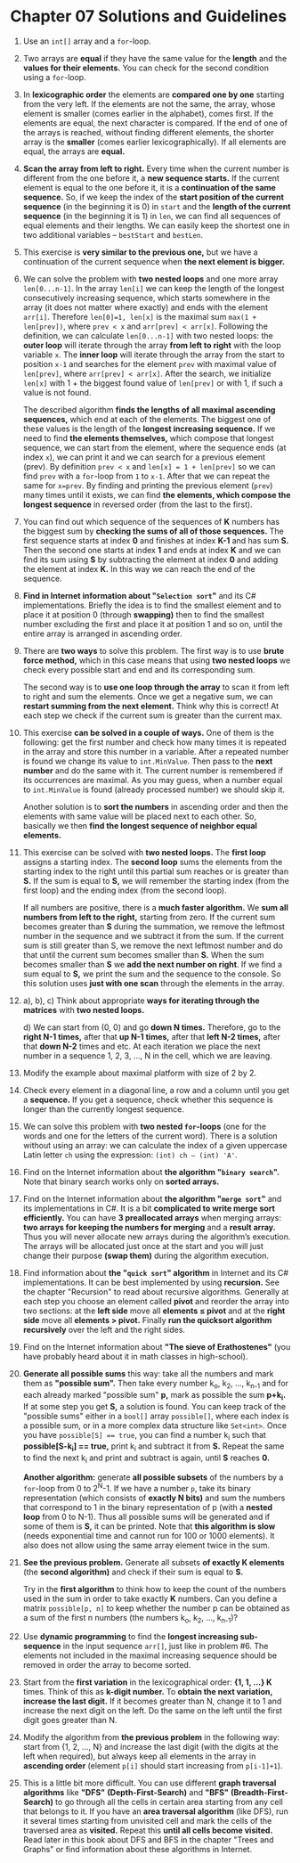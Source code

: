 # Chapter 07 Solutions and Guidelines

1. Use an `int[]` array and a `for`-loop.
2. Two arrays are **equal** if they have the same value for the **length** and the **values for their elements.** You can check for the second condition using a `for`-loop.
3. In **lexicographic order** the elements are **compared one by one** starting from the very left. If the elements are not the same, the array, whose element is smaller (comes earlier in the alphabet), comes first. If the elements are equal, the next character is compared. If the end of one of the arrays is reached, without finding different elements, the shorter array is the **smaller** (comes earlier lexicographically). If all elements are equal, the arrays are **equal.**
4. **Scan the array from left to right.** Every time when the current number is different from the one before it, a **new sequence starts.** If the current element is equal to the one before it, it is a **continuation of the same sequence.** So, if we keep the index of the **start position of the current sequence** (in the beginning it is 0) in `start` and the **length of the current sequence** (in the beginning it is 1) in `len`, we can find all sequences of equal elements and their lengths. We can easily keep the shortest one in two additional variables – `bestStart` and `bestLen`.
5. This exercise is **very similar to the previous one,** but we have a continuation of the current sequence when **the next element is bigger.**
6. We can solve the problem with **two nested loops** and one more array `len[0...n-1]`. In the array `len[i]` we can keep the length of the longest consecutively increasing sequence, which starts somewhere in the array (it does not matter where exactly) and ends with the element `arr[i]`. Therefore `len[0]=1, len[x]` is the maximal sum `max(1 + len[prev])`, where `prev < x` and `arr[prev] < arr[x]`. Following the definition, we can calculate `len[0...n-1]` with two nested loops: the **outer loop** will iterate through the array **from left to right** with the loop variable `x`. The **inner loop** will iterate through the array from the start to position `x-1` and searches for the element `prev` with maximal value of `len[prev]`, where `arr[prev] < arr[x]`. After the search, we initialize `len[x]` with 1 + the biggest found value of `len[prev]` or with 1, if such a value is not found.

    The described algorithm **finds the lengths of all maximal ascending sequences,** which end at each of the elements. The biggest one of these values is the length of the **longest increasing sequence.** If we need to find **the elements themselves,** which compose that longest sequence, we can start from the element, where the sequence ends (at index `x`), we can print it and we can search for a previous element (prev). By definition `prev < x` and `len[x] = 1 + len[prev]` so we can find `prev` with a `for`-loop from `1` to `x-1`. After that we can repeat the same for `x=prev`. By finding and printing the previous element (`prev`) many times until it exists, we can find **the elements, which compose the longest sequence** in reversed order (from the last to the first).
7. You can find out which sequence of the sequences of **K** numbers has the biggest sum by **checking the sums of all of those sequences.** The first sequence starts at index **0** and finishes at index **K-1** and has sum **S.** Then the second one starts at index **1** and ends at index **K** and we can find its sum using **S** by subtracting the element at index **0** and adding the element at index **K.** In this way we can reach the end of the sequence.
8. **Find in Internet information about "`Selection sort`"** and its C# implementations. Briefly the idea is to find the smallest element and to place it at position 0 (through **swapping)** then to find the smallest number excluding the first and place it at position 1 and so on, until the entire array is arranged in ascending order.
9. There are **two ways** to solve this problem. The first way is to use **brute force method,** which in this case means that using **two nested loops** we check every possible start and end and its corresponding sum.

    The second way is to **use one loop through the array** to scan it from left to right and sum the elements. Once we get a negative sum, we can **restart summing from the next element.** Think why this is correct! At each step we check if the current sum is greater than the current max.
10. This exercise **can be solved in a couple of ways.** One of them is the following: get the first number and check how many times it is repeated in the array and store this number in a variable. After a repeated number is found we change its value to `int.MinValue`. Then pass to the **next number** and do the same with it. The current number is remembered if its occurrences are maximal. As you may guess, when a number equal to `int.MinValue` is found (already processed number) we should skip it.

    Another solution is to **sort the numbers** in ascending order and then the elements with same value will be placed next to each other. So, basically we then **find the longest sequence of neighbor equal elements.**
11. This exercise can be solved with **two nested loops.** The **first loop** assigns a starting index. The **second loop** sums the elements from the starting index to the right until this partial sum reaches or is greater than **S.** If the sum is equal to **S,** we will remember the starting index (from the first loop) and the ending index (from the second loop).

    If all numbers are positive, there is a **much faster algorithm.** We **sum all numbers from left to the right,** starting from zero. If the current sum becomes greater than **S** during the summation, we remove the leftmost number in the sequence and we subtract it from the sum. If the current sum is still greater than S, we remove the next leftmost number and do that until the current sum becomes smaller than **S.** When the sum becomes smaller than **S** we **add the next number on right**. If we find a sum equal to **S,** we print the sum and the sequence to the console. So this solution uses **just with one scan** through the elements in the array.
12. a), b), c) Think about appropriate **ways for iterating through the matrices** with **two nested loops.**

    d) We can start from (0, 0) and go **down N times.** Therefore, go to the **right N-1 times,** after that **up N-1 times,** after that **left N-2 times,** after that **down N-2** times and etc. At each iteration we place the next number in a sequence 1, 2, 3, ..., N in the cell, which we are leaving.
13. Modify the example about maximal platform with size of 2 by 2.
14. Check every element in a diagonal line, a row and a column until you get a **sequence.** If you get a sequence, check whether this sequence is longer than the currently longest sequence.
15. We can solve this problem with **two nested `for`-loops** (one for the words and one for the letters of the current word). There is a solution without using an array: we can calculate the index of a given uppercase Latin letter `ch` using the expression: `(int) ch – (int) 'A'`.
16. Find on the Internet information about **the algorithm "`binary search`".** Note that binary search works only on **sorted arrays.**
17. Find on the Internet information about **the algorithm "`merge sort`"** and its implementations in C#. It is a bit **complicated to write merge sort efficiently.** You can have **3 preallocated arrays** when merging arrays: **two arrays for keeping the numbers for merging** and a **result array.** Thus you will never allocate new arrays during the algorithm’s execution. The arrays will be allocated just once at the start and you will just change their purpose **(swap them)** during the algorithm execution.
18. Find information about **the "`quick sort`" algorithm** in Internet and its C# implementations. It can be best implemented by using **recursion.** See the chapter "Recursion" to read about recursive algorithms. Generally at each step you choose an element called **pivot** and reorder the array into two sections: at the **left side** move all **elements ≤ pivot** and at the **right side** move all **elements > pivot.** Finally **run the quicksort algorithm recursively** over the left and the right sides.
19. Find on the Internet information about **"The sieve of Erathostenes"** (you have probably heard about it in math classes in high-school).
20. **Generate all possible sums** this way: take all the numbers and mark them as **"possible sum".** Then take every number k<sub>o</sub>, k<sub>2</sub>, ..., k<sub>n-1</sub> and for each already marked "possible sum" **p,** mark as possible the sum **p+k<sub>i</sub>.** If at some step you get **S,** a solution is found. You can keep track of the "possible sums" either in a `bool[]` array `possible[]`, where each index is a possible sum, or in a more complex data structure like `Set<int>`. Once you have `possible[S] == true`, you can find a number k<sub>i</sub> such that **possible[S-k<sub>i</sub>] == true,** print k<sub>i</sub> and subtract it from **S.** Repeat the same to find the next k<sub>i</sub> and print and subtract is again, until **S** reaches **0.**

    **Another algorithm:** generate **all possible subsets** of the numbers by a `for`-loop from 0 to 2<sup>N</sup>-1. If we have a number `p`, take its binary representation (which consists of **exactly N bits)** and sum the numbers that correspond to 1 in the binary representation of p (with a **nested loop** from 0 to N-1). Thus all possible sums will be generated and if some of them is **S,** it can be printed. Note that **this algorithm is slow** (needs exponential time and cannot run for 100 or 1000 elements). It also does not allow using the same array element twice in the sum.
21. **See the previous problem.** Generate all subsets **of exactly K elements** (the **second algorithm)** and check if their sum is equal to **S.**

    Try in the **first algorithm** to think how to keep the count of the numbers used in the sum in order to take exactly **K** numbers. Can you define a matrix `possible[p, n]` to keep whether the number p can be obtained as a sum of the first n numbers (the numbers k<sub>o</sub>, k<sub>2</sub>, ..., k<sub>n-1</sub>)?
22. Use **dynamic programming** to find the **longest increasing sub-sequence** in the input sequence `arr[]`, just like in problem #6. The elements not included in the maximal increasing sequence should be removed in order the array to become sorted.
23. Start from the **first variation** in the lexicographical order: **{1, 1, ...} K** times. Think of this as **k-digit number.** To **obtain the next variation, increase the last digit.** If it becomes greater than N, change it to 1 and increase the next digit on the left. Do the same on the left until the first digit goes greater than N.
24. Modify the algorithm from **the previous problem** in the following way: start from {1, 2, ..., N} and increase the last digit (with the digits at the left when required), but always keep all elements in the array in **ascending order** (element `p[i]` should start increasing from `p[i-1]+1`).
25. This is a little bit more difficult. You can use different **graph traversal algorithms** like **"DFS"** **(Depth-First-Search)** and **"BFS"** **(Breadth-First-Search)** to go through all the cells in certain area starting from any cell that belongs to it. If you have an **area traversal algorithm** (like DFS), run it several times starting from unvisited cell and mark the cells of the traversed area as **visited.** Repeat this **until all cells become visited.** Read later in this book about DFS and BFS in the chapter "Trees and Graphs" or find information about these algorithms in Internet.